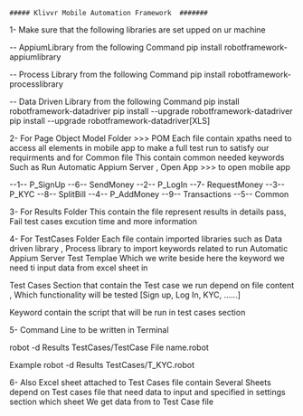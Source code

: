     ##### Klivvr Mobile Automation Framework  #######
1- Make sure that the following libraries are set upped on ur machine

-- AppiumLibrary from the following Command
pip install robotframework-appiumlibrary

-- Process Library from the following Command
 pip install robotframework-processlibrary
 
 -- Data Driven Library from the following Command
pip install robotframework-datadriver 
pip install --upgrade robotframework-datadriver
pip install --upgrade robotframework-datadriver[XLS]

2- For Page Object Model Folder >>> POM
Each file contain xpaths need to access all elements in mobile app to make a full test run to satisfy 
our requirments 
and for Common file This contain common needed keywords
Such as Run Automatic Appium Server , Open App >>> to open mobile app 

--1-- P_SignUp             --6-- SendMoney
--2-- P_LogIn              --7- RequestMoney
--3-- P_KYC                --8-- SplitBill
--4-- P_AddMoney           --9-- Transactions
--5-- Common              

3- For Results Folder This contain the file represent results in details pass, Fail test cases 
excution time and more information

4- For TestCases Folder 
Each file contain 
imported libraries such as Data driven library , Process library to import keywords related to run Automatic Appium Server 
Test Templae  Which we write beside here the keyword we need ti input data from excel sheet in 

Test Cases Section that contain the Test case we run depend on file content , Which functionality will be tested 
[Sign up, Log In, KYC, ......] 

Keyword contain the script that will be run in test cases section 

5- Command Line to be written in Terminal 

robot -d Results TestCases/TestCase File name.robot

Example 
robot -d Results TestCases/T_KYC.robot

6- Also Excel sheet attached to Test Cases file contain Several Sheets depend on Test cases file that need data to input and specified in 
settings section which sheet We get data from to Test Case file 








